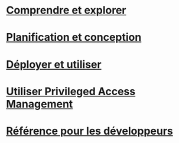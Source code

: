 # [Comprendre et explorer](/microsoft-identity-manager/understand-explore/microsoft-identity-manager-2016)
# [Planification et conception](/microsoft-identity-manager/plan-design/microsoft-identity-manager-2016-supported-platforms)
# [Déployer et utiliser](/microsoft-identity-manager/deploy-use/microsoft-identity-manager-deploy)
# [Utiliser Privileged Access Management](/microsoft-identity-manager/pam/privileged-identity-management-for-active-directory-domain-services)
# [Référence pour les développeurs](/microsoft-identity-manager/reference/microsoft-identity-manager-2016-developer-reference)


<!--HONumber=Jul16_HO3-->


